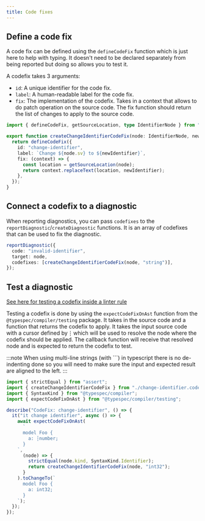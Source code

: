 ```yaml
---
title: Code fixes
---
```


## Define a code fix

A code fix can be defined using the `defineCodeFix` function which is just here to help with typing. It doesn't need to be declared separately from being reported but doing so allows you to test it.

A codefix takes 3 arguments:

- `id`: A unique identifier for the code fix.
- `label`: A human-readable label for the code fix.
- `fix`: The implementation of the codefix. Takes in a context that allows to do patch operation on the source code. The fix function should return the list of changes to apply to the source code.

```ts
import { defineCodeFix, getSourceLocation, type IdentifierNode } from "@typespec/compiler";

export function createChangeIdentifierCodeFix(node: IdentifierNode, newIdentifier: string) {
  return defineCodeFix({
    id: "change-identifier",
    label: `Change ${node.sv} to ${newIdentifier}`,
    fix: (context) => {
      const location = getSourceLocation(node);
      return context.replaceText(location, newIdentifier);
    },
  });
}
```

## Connect a codefix to a diagnostic

When reporting diagnostics, you can pass `codefixes` to the `reportDiagnostic`/`createDiagnostic` functions. It is an array of codefixes that can be used to fix the diagnostic.

```ts
reportDiagnostic({
  code: "invalid-identifier",
  target: node,
  codefixes: [createChangeIdentifierCodeFix(node, "string")],
});
```

## Test a diagnostic

[See here for testing a codefix inside a linter rule](./linters.md#test-a-codefix)

Testing a codefix is done by using the `expectCodeFixOnAst` function from the `@typespec/compiler/testing` package. It takes in the source code and a function that returns the codefix to apply.
It takes the input source code with a cursor defined by `┆` which will be used to resolve the node where the codefix should be applied. The callback function will receive that resolved node and is expected to return the codefix to test.

:::note
When using multi-line strings (with `\``) in typescript there is no de-indenting done so you will need to make sure the input and expected result are aligned to the left.
:::

```ts
import { strictEqual } from "assert";
import { createChangeIdentifierCodeFix } from "./change-identifier.codefix.js";
import { SyntaxKind } from "@typespec/compiler";
import { expectCodeFixOnAst } from "@typespec/compiler/testing";

describe("CodeFix: change-identifier", () => {
  it("it change identifier", async () => {
    await expectCodeFixOnAst(
      `
      model Foo {
        a: ┆number;
      }
    `,
      (node) => {
        strictEqual(node.kind, SyntaxKind.Identifier);
        return createChangeIdentifierCodeFix(node, "int32");
      }
    ).toChangeTo(`
      model Foo {
        a: int32;
      }
    `);
  });
});
```
